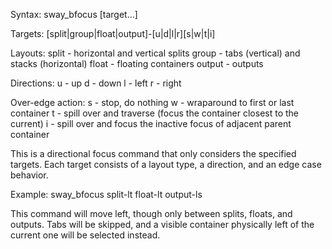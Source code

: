 Syntax:
    sway_bfocus [target...]

Targets:
    [split|group|float|output]-[u|d|l|r][s|w|t|i]

Layouts:
    split - horizontal and vertical splits
    group - tabs (vertical) and stacks (horizontal)
    float - floating containers
    output - outputs

Directions:
    u - up
    d - down
    l - left
    r - right

Over-edge action:
    s - stop, do nothing
    w - wraparound to first or last container
    t - spill over and traverse (focus the container closest to the current)
    i - spill over and focus the inactive focus of adjacent parent container

This is a directional focus command that only considers the specified targets.
Each target consists of a layout type, a direction, and an edge case behavior.

Example:
    sway_bfocus split-lt float-lt output-ls

This command will move left, though only between splits, floats, and outputs.
Tabs will be skipped, and a visible container physically left of the current one
will be selected instead.
